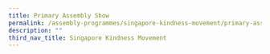 ```yaml
---
title: Primary Assembly Show
permalink: /assembly-programmes/singapore-kindness-movement/primary-assembly-show/
description: ""
third_nav_title: Singapore Kindness Movement
---
```

